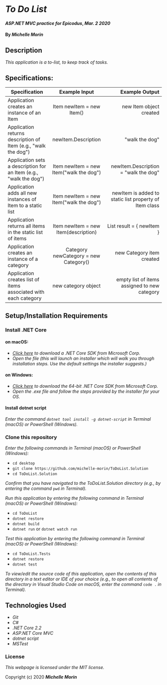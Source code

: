 # _To Do List_

#### _ASP.NET MVC practice for Epicodus_, _Mar. 2 2020_

#### By _**Michelle Morin**_

## Description

_This application is a to-list, to keep track of tasks._

## Specifications:

| Specification | Example Input | Example Output |
| ------------- |:-------------:| -------------------:|
| Application creates an instance of an Item | Item newItem = new Item() | new Item object created |
| Application returns description of Item (e.g., "walk the dog") | newItem.Description | "walk the dog" |
| Application sets a description for an Item (e.g., "walk the dog") | Item newItem = new Item("walk the dog") | newItem.Description = "walk the dog" |
| Application adds all new instances of Item to a static list | Item newItem = new Item("walk the dog") | newItem is added to static list property of Item class |
| Application returns all items in the static list of items | Item newItem = new Item(description) | List<Item> result = { newItem } | 
| Application creates an instance of a category | Category newCategory = new Category() | new Category item created |
| Application creates list of items associated with each category | new category object | empty list of items assigned to new category | 

## Setup/Installation Requirements

### Install .NET Core

#### on macOS:
* _[Click here](https://dotnet.microsoft.com/download/thank-you/dotnet-sdk-2.2.106-macos-x64-installer) to download a .NET Core SDK from Microsoft Corp._
* _Open the file (this will launch an installer which will walk you through installation steps. Use the default settings the installer suggests.)_

#### on Windows:
* _[Click here](https://dotnet.microsoft.com/download/thank-you/dotnet-sdk-2.2.203-windows-x64-installer) to download the 64-bit .NET Core SDK from Microsoft Corp._
* _Open the .exe file and follow the steps provided by the installer for your OS._

#### Install dotnet script
_Enter the command ``dotnet tool install -g dotnet-script`` in Terminal (macOS) or PowerShell (Windows)._

### Clone this repository

_Enter the following commands in Terminal (macOS) or PowerShell (Windows):_
* ``cd desktop``
* ``git clone https://github.com/michelle-morin/ToDoList.Solution``
* ``cd ToDoList.Solution``

_Confirm that you have navigated to the ToDoList.Solution directory (e.g., by entering the command_ ``pwd`` _in Terminal)._

_Run this application by entering the following command in Terminal (macOS) or PowerShell (Windows):_
* ``cd ToDoList``
* ``dotnet restore``
* ``dotnet build``
* ``dotnet run`` or ``dotnet watch run``

_Test this application by entering the following command in Terminal (macOS) or PowerShell (Windows):_
* ``cd ToDoList.Tests``
* ``dotnet restore``
* ``dotnet test``

_To view/edit the source code of this application, open the contents of this directory in a text editor or IDE of your choice (e.g., to open all contents of the directory in Visual Studio Code on macOS, enter the command_ ``code .`` _in Terminal)._

## Technologies Used
* _Git_
* _C#_
* _.NET Core 2.2_
* _ASP.NET Core MVC_
* _dotnet script_
* _MSTest_

### License

*This webpage is licensed under the MIT license.*

Copyright (c) 2020 **_Michelle Morin_**